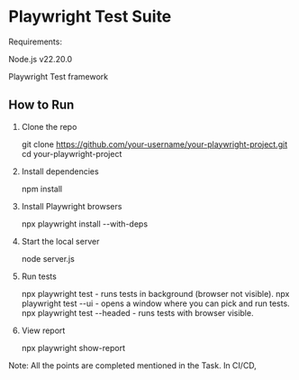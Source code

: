 # Playwright Test Suite

Requirements:

Node.js v22.20.0

Playwright Test framework

## How to Run

1. Clone the repo

   git clone https://github.com/your-username/your-playwright-project.git
   cd your-playwright-project

2. Install dependencies

    npm install

3. Install Playwright browsers

    npx playwright install --with-deps

4. Start the local server

    node server.js

5. Run tests

    npx playwright test - runs tests in background (browser not visible).
    npx playwright test --ui  - opens a window where you can pick and run tests.
    npx playwright test --headed - runs tests with browser visible.

6. View report

    npx playwright show-report



Note: All the points are completed mentioned in the Task. In CI/CD, 
